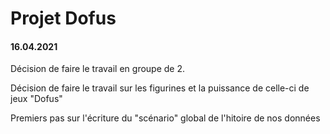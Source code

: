 # Projet Dofus

#### 16.04.2021

Décision de faire le travail en groupe de 2.

Décision de faire le travail sur les figurines et la puissance de celle-ci de jeux "Dofus"

Premiers pas sur l'écriture du "scénario" global de l'hitoire de nos données
